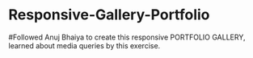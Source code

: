 # Responsive-Gallery-Portfolio
#Followed Anuj Bhaiya to create this responsive PORTFOLIO GALLERY, learned about media queries by this exercise.
